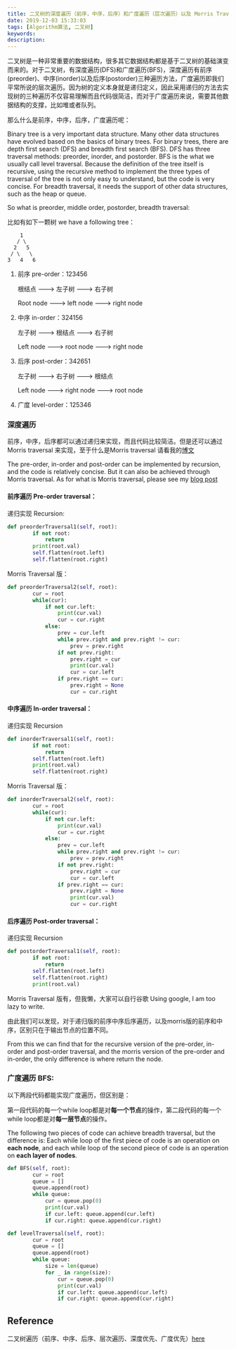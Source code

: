 ```yaml
---
title: 二叉树的深度遍历（前序，中序，后序）和广度遍历（层次遍历）以及 Morris Traversal
date: 2019-12-03 15:33:03
tags: [Algorithm算法, 二叉树]
keywords:
description:
---
```



二叉树是一种非常重要的数据结构，很多其它数据结构都是基于二叉树的基础演变而来的。对于二叉树，有深度遍历(DFS)和广度遍历(BFS)，深度遍历有前序(preorder)、中序(inorder)以及后序(postorder)三种遍历方法，广度遍历即我们平常所说的层次遍历。因为树的定义本身就是递归定义，因此采用递归的方法去实现树的三种遍历不仅容易理解而且代码很简洁，而对于广度遍历来说，需要其他数据结构的支撑，比如堆或者队列。

那么什么是前序，中序，后序，广度遍历呢：

Binary tree is a very important data structure. Many other data structures have evolved based on the basics of binary trees. For binary trees, there are depth first search (DFS) and breadth first search (BFS). DFS has three traversal methods: preorder, inorder, and postorder. BFS is the what we usually call level traversal. Because the definition of the tree itself is recursive, using the recursive method to implement the three types of traversal of the tree is not only easy to understand, but the code is very concise. For breadth traversal, it needs the support of other data structures, such as the heap or queue.

So what is preorder, middle order, postorder, breadth traversal:

<!-- more -->

比如有如下一颗树 we have a following tree：

```
    1
   / \
  2   5
 / \   \
3   4   6
```

1. 前序 pre-order：123456

   根结点 ---> 左子树 ---> 右子树

   Root node ---> left node ---> right node

2. 中序 in-order：324156

   左子树 ---> 根结点 ---> 右子树

   Left node ---> root node ---> right node

3. 后序 post-order：342651

   左子树 ---> 右子树 ---> 根结点

   Left node ---> right node ---> root node

4. 广度 level-order：125346

### 深度遍历

前序，中序，后序都可以通过递归来实现，而且代码比较简洁。但是还可以通过Morris traversal 来实现，至于什么是Morris traversal 请看我的[博文](https://t123456ll.github.io/LeetCode-144-Binary-Tree-Preorder-Traversal.html#more)

The pre-order, in-order and post-order can be implemented by recursion, and the code is relatively concise. But it can also be achieved through Morris traversal. As for what is Morris traversal, please see my [blog post](https://t123456ll.github.io/LeetCode-144-Binary-Tree-Preorder-Traversal.html#more)

#### **前序遍历 Pre-order traversal：**

递归实现 Recursion: 

```python
def preorderTraversal1(self, root):
        if not root:
            return 
        print(root.val)
        self.flatten(root.left)
        self.flatten(root.right)
```

Morris Traversal 版：

```python
def preorderTraversal2(self, root):
        cur = root
        while(cur):
            if not cur.left:
                print(cur.val)
                cur = cur.right
            else:
                prev = cur.left
                while prev.right and prev.right != cur:
                    prev = prev.right
                if not prev.right:
                    prev.right = cur
                    print(cur.val)
                    cur = cur.left
                if prev.right == cur:
                    prev.right = None
                    cur = cur.right
```

#### **中序遍历 In-order traversal：**

递归实现 Recursion

```python
def inorderTraversal1(self, root):
        if not root:
            return 
        self.flatten(root.left)
        print(root.val)
        self.flatten(root.right)
```

Morris Traversal 版：

```python
def inorderTraversal2(self, root):
        cur = root
        while(cur):
            if not cur.left:
                print(cur.val)
                cur = cur.right
            else:
                prev = cur.left
                while prev.right and prev.right != cur:
                    prev = prev.right
                if not prev.right:
                    prev.right = cur
                    cur = cur.left
                if prev.right == cur:
                    prev.right = None
                    print(cur.val)
                    cur = cur.right
```

#### **后序遍历 Post-order traversal：**

递归实现 Recursion

```python
def postorderTraversal1(self, root):
        if not root:
            return 
        self.flatten(root.left)
        self.flatten(root.right)
        print(root.val)
```

Morris Traversal 版有，但我懒，大家可以自行谷歌 Using google, I am too lazy to write.

由此我们可以发现，对于递归版的前序中序后序遍历，以及morris版的前序和中序，区别只在于输出节点的位置不同。

From this we can find that for the recursive version of the pre-order, in-order and post-order traversal, and the morris version of the pre-order and in-order, the only difference is where return the node.

### 广度遍历 BFS:

以下两段代码都能实现广度遍历，但区别是：

第一段代码的每一个while loop都是对**每一个节点**的操作，第二段代码的每一个while loop都是对**每一层节点**的操作。

The following two pieces of code can achieve breadth traversal, but the difference is: Each while loop of the first piece of code is an operation on **each node**, and each while loop of the second piece of code is an operation on **each layer of nodes**.

```python
def BFS(self, root):
        cur = root
        queue = []
        queue.append(root)
        while queue:
            cur = queue.pop(0)
            print(cur.val)
            if cur.left: queue.append(cur.left)
            if cur.right: queue.append(cur.right)
```

```python
def levelTraversal(self, root):
        cur = root
        queue = []
        queue.append(root)
        while queue:
            size = len(queue)
            for _ in range(size):
                cur = queue.pop(0)
                print(cur.val)
                if cur.left: queue.append(cur.left)
                if cur.right: queue.append(cur.right)
```

## Reference

二叉树遍历（前序、中序、后序、层次遍历、深度优先、广度优先）[here](https://blog.csdn.net/My_Jobs/article/details/43451187)
